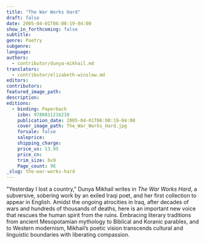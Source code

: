 ```yaml
---
title: "The War Works Hard"
draft: false
date: 2005-04-01T06:00:19-04:00
show_in_forthcoming: false
subtitle:
genre: Poetry
subgenre:
language:
authors:
  - contributor/dunya-mikhail.md
translators:
  - contributor/elizabeth-winslow.md
editors:
contributors:
featured_image_path:
description:
editions:
  - binding: Paperback
    isbn: 9780811216210
    publication_date: 2005-04-01T06:00:19-04:00
    cover_image_path: The_War_Works_Hard.jpg
    forsale: false
    saleprice:
    shipping_charge:
    price_us: 13.95
    price_cn:
    trim_size: 6x9
    Page_count: 96
_slug: the-war-works-hard
---
```


"Yesterday I lost a country," Dunya Mikhail writes in _The War Works Hard_, a subversive, sobering work by an exiled Iraqi poet, and her first collection to appear in English. Amidst the ongoing atrocities in Iraq, after decades of wars and hundreds of thousands of deaths, here is an important new voice that rescues the human spirit from the ruins. Embracing literary traditions from ancient Mesopotamian mythology to Biblical and Koranic parables, and to Western modernism, Mikhail’s poetic vision transcends cultural and linguistic boundaries with liberating compassion.


